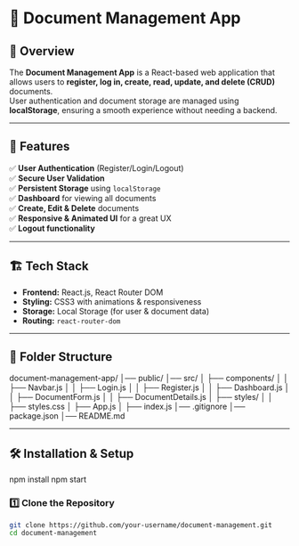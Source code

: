 # 📝 Document Management App

## 🚀 Overview
The **Document Management App** is a React-based web application that allows users to **register, log in, create, read, update, and delete (CRUD)** documents.  
User authentication and document storage are managed using **localStorage**, ensuring a smooth experience without needing a backend.

---

## 🔧 Features
✅ **User Authentication** (Register/Login/Logout)  
✅ **Secure User Validation**  
✅ **Persistent Storage** using `localStorage`  
✅ **Dashboard** for viewing all documents  
✅ **Create, Edit & Delete** documents  
✅ **Responsive & Animated UI** for a great UX  
✅ **Logout functionality**  

---

## 🏗️ Tech Stack
- **Frontend:** React.js, React Router DOM  
- **Styling:** CSS3 with animations & responsiveness  
- **Storage:** Local Storage (for user & document data)  
- **Routing:** `react-router-dom`  

---

## 📂 Folder Structure

document-management-app/
│── public/
│── src/
│   ├── components/
│   │   ├── Navbar.js
│   │   ├── Login.js
│   │   ├── Register.js
│   │   ├── Dashboard.js
│   │   ├── DocumentForm.js
│   │   ├── DocumentDetails.js
│   ├── styles/
│   │   ├── styles.css
│   ├── App.js
│   ├── index.js
│── .gitignore
│── package.json
│── README.md


---

## 🛠️ Installation & Setup

npm install
npm start

### 1️⃣ **Clone the Repository**
```sh
git clone https://github.com/your-username/document-management.git
cd document-management

